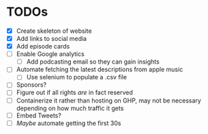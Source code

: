# TODOs

- [x] Create skeleton of website
- [x] Add links to social media
- [x] Add episode cards
- [ ] Enable Google analytics
    - [ ] Add podcasting email so they can gain insights
- [ ] Automate fetching the latest descriptions from apple music
    - [ ] Use selenium to populate a .csv file
- [ ] Sponsors?
- [ ] Figure out if all rights _are_ in fact reserved
- [ ] Containerize it rather than hosting on GHP, may not be necessary depending on how much traffic it gets
- [ ] Embed Tweets?
- [ ] _Maybe_ automate getting the first 30s